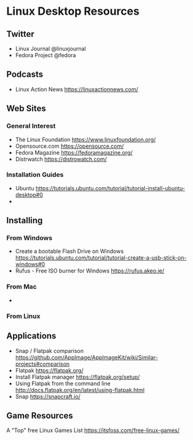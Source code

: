 # Linux Desktop Resources

## Twitter
* Linux Journal     @linuxjournal
* Fedora Project    @fedora

## Podcasts
* Linux Action News       https://linuxactionnews.com/


## Web Sites

### General Interest
* The Linux Foundation      https://www.linuxfoundation.org/
* Opensource.com            https://opensource.com/
* Fedora Magazine           https://fedoramagazine.org/
* Distrwatch                https://distrowatch.com/

### Installation Guides
* Ubuntu            https://tutorials.ubuntu.com/tutorial/tutorial-install-ubuntu-desktop#0
* 

## Installing

### From Windows
* Create a bootable Flash Drive on Windows      https://tutorials.ubuntu.com/tutorial/tutorial-create-a-usb-stick-on-windows#0 
* Rufus - Free ISO burner for Windows           https://rufus.akeo.ie/

### From Mac
* 

### From Linux

## Applications
* Snap / Flatpak comparison             https://github.com/AppImage/AppImageKit/wiki/Similar-projects#comparison
* Flatpak                               https://flatpak.org/
* Install Flatpak manager               https://flatpak.org/setup/
* Using Flatpak from the command line   http://docs.flatpak.org/en/latest/using-flatpak.html
* Snap                                  https://snapcraft.io/    
  
## Game Resources
A "Top" free Linux Games List           https://itsfoss.com/free-linux-games/
